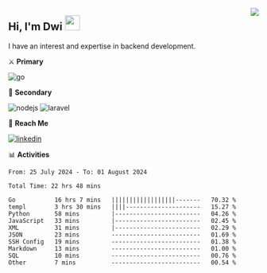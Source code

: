[<img src="https://komarev.com/ghpvc/?username=masred&color=green&style=flat-square&label=Profile+Views" align="right">](github.com/masred)

## Hi, I'm Dwi <img src="https://raw.githubusercontent.com/MartinHeinz/MartinHeinz/master/wave.gif" width="30px">

I have an interest and expertise in backend development.

⚔️ **Primary**

![go](https://img.shields.io/badge/---?logo=go&label=Golang&style=social)

🔪 **Secondary**

![nodejs](https://img.shields.io/badge/---?logo=node.js&label=Node.js&style=social&logoColor=green)
![laravel](https://img.shields.io/badge/---?logo=laravel&label=Laravel&style=social)

🔗 **Reach Me**

[![linkedin](https://img.shields.io/badge/---?logo=linkedin&label=LinkedIn&style=social)](https://linkedin.com/in/dwifitriyanto)

📊 **Activities**

<!--START_SECTION:waka-->

```all_time
From: 25 July 2024 - To: 01 August 2024

Total Time: 22 hrs 48 mins

Go           16 hrs 7 mins   ||||||||||||||||||-------   70.32 %
templ        3 hrs 30 mins   ||||---------------------   15.27 %
Python       58 mins         |------------------------   04.26 %
JavaScript   33 mins         |------------------------   02.45 %
XML          31 mins         |------------------------   02.29 %
JSON         23 mins         -------------------------   01.69 %
SSH Config   19 mins         -------------------------   01.38 %
Markdown     13 mins         -------------------------   01.00 %
SQL          10 mins         -------------------------   00.76 %
Other        7 mins          -------------------------   00.54 %
```

<!--END_SECTION:waka-->
